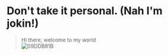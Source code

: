 # Don't take it personal. (Nah I'm jokin!)
> Hi there, welcome to my world <br>![09DDB81B](https://user-images.githubusercontent.com/100217991/232484205-4d91dc6e-e317-4115-963e-6fa89e52b646.gif)

